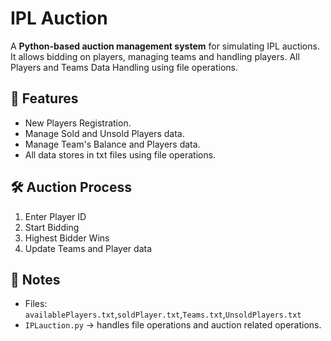 # IPL Auction
A **Python-based auction management system** for simulating IPL auctions. It allows bidding on players, managing teams and handling players. All Players and Teams Data Handling using file operations.

## 📌 Features
- New Players Registration.
- Manage Sold and Unsold Players data.
- Manage Team's Balance and Players data.
- All data stores in txt files using file operations.

## 🛠️ Auction Process
1. Enter Player ID
2. Start Bidding
3. Highest Bidder Wins
4. Update Teams and Player data

## 📖 Notes
- Files: `availablePlayers.txt`,`soldPlayer.txt`,`Teams.txt`,`UnsoldPlayers.txt`
- `IPLauction.py` → handles file operations and auction related operations.
